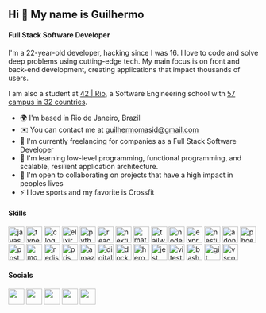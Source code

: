 ## Hi 👋 My name is Guilhermo

#### Full Stack Software Developer

I'm a 22-year-old developer, hacking since I was 16. I love to code and solve deep problems using cutting-edge tech. My main focus is on front and back-end development, creating applications that impact thousands of users.

I am also a student at [42 | Rio](https://42.rio/), a Software Engineering school with [57 campus in 32 countries](https://www.42network.org/42-schools/).

* 🌍  I'm based in Rio de Janeiro, Brazil
* ✉️  You can contact me at [guilhermomasid@gmail.com](mailto:guilhermomasid@gmail.com)
* 🚀  I'm currently freelancing for companies as a Full Stack Software Developer
* 🧠 I'm learning low-level programming, functional programming, and scalable, resilient application architecture.
* 🤝  I'm open to collaborating on projects that have a high impact in peoples lives
* ⚡  I love sports and my favorite is Crossfit

#### Skills

<div align="left">
  <img src="https://cdn.jsdelivr.net/gh/devicons/devicon/icons/javascript/javascript-plain.svg" height="32" alt="javascript logo"  />
  <img src="https://cdn.jsdelivr.net/gh/devicons/devicon/icons/typescript/typescript-plain.svg" height="32" alt="typescript logo"  />
  <img src="https://cdn.simpleicons.org/c/03599c" height="32" alt="c logo"  />
  <img src="https://cdn.jsdelivr.net/gh/devicons/devicon/icons/elixir/elixir-original.svg" height="32" alt="elixir logo"  />
  <img src="https://cdn.jsdelivr.net/gh/devicons/devicon/icons/python/python-original.svg" height="32" alt="python logo"  />
  <img src="https://cdn.jsdelivr.net/gh/devicons/devicon/icons/react/react-original.svg" height="32" alt="react logo"  />
  <img src="https://cdn.jsdelivr.net/gh/devicons/devicon/icons/nextjs/nextjs-original.svg" height="32" alt="nextjs logo"  />
  <img src="https://cdn.simpleicons.org/mui/007FFF" height="32" alt="materialui logo"  />
  <img src="https://cdn.simpleicons.org/tailwindcss/06B6D4" height="32" alt="tailwindcss logo"  />
  <img src="https://cdn.simpleicons.org/nodedotjs/339933" height="32" alt="nodejs logo"  />
  <img src="https://cdn.simpleicons.org/express/FFFFFF" height="32" alt="express logo"  />
  <img src="https://cdn.jsdelivr.net/gh/devicons/devicon/icons/nestjs/nestjs-original.svg" height="32" alt="nestjs logo"  />
  <img src="https://cdn.jsdelivr.net/gh/devicons/devicon/icons/adonisjs/adonisjs-original.svg" height="32" alt="adonisjs logo"  />
  <img src="https://cdn.jsdelivr.net/gh/devicons/devicon/icons/phoenix/phoenix-original.svg" height="32" alt="phoenix logo"  />
  <img src="https://cdn.simpleicons.org/postgresql/4169E1" height="32" alt="postgresql logo"  />
  <img src="https://cdn.simpleicons.org/mongodb/47A248" height="32" alt="mongodb logo"  />
  <img src="https://cdn.jsdelivr.net/gh/devicons/devicon/icons/redis/redis-original.svg" height="32" alt="redis logo"  />
  <img src="https://cdn.simpleicons.org/prisma/FFFFFF" height="32" alt="prisma logo"  />
  <img src="https://cdn.jsdelivr.net/gh/devicons/devicon/icons/amazonwebservices/amazonwebservices-plain-wordmark.svg" height="32" alt="amazonwebservices logo"  />
  <img src="https://cdn.jsdelivr.net/gh/devicons/devicon/icons/digitalocean/digitalocean-original.svg" height="32" alt="digitalocean logo"  />
  <img src="https://cdn.simpleicons.org/docker/2496ED" height="32" alt="docker logo"  />
  <img src="https://cdn.simpleicons.org/heroku/430098" height="32" alt="heroku logo"  />
  <img src="https://cdn.jsdelivr.net/gh/devicons/devicon/icons/jest/jest-plain.svg" height="32" alt="jest logo"  />
  <img src="https://cdn.jsdelivr.net/gh/devicons/devicon@latest/icons/vitest/vitest-original.svg" height="32" alt="vitest logo" />
  <img src="https://cdn.simpleicons.org/gnubash/FFFFFF" height="32" alt="bash logo"  />
  <img src="https://cdn.jsdelivr.net/gh/devicons/devicon/icons/git/git-original.svg" height="32" alt="git logo"  />
  <img src="https://cdn.jsdelivr.net/gh/devicons/devicon/icons/vscode/vscode-original.svg" height="32" alt="vscode logo"  />
</div>

#### Socials

<p align="left">
  <a href="https://discord.com/users/661437172699889684" target="_blank" rel="noreferrer"><img src="https://raw.githubusercontent.com/danielcranney/readme-generator/main/public/icons/socials/discord.svg" width="32" height="32" /></a>
  <a href="https://www.github.com/peguimasid" target="_blank" rel="noreferrer"><img src="https://raw.githubusercontent.com/danielcranney/readme-generator/main/public/icons/socials/github-dark.svg" width="32" height="32" /></a>
  <a href="https://www.linkedin.com/in/guilhermo-masid-494677b8" target="_blank" rel="noreferrer"><img src="https://raw.githubusercontent.com/danielcranney/readme-generator/main/public/icons/socials/linkedin.svg" width="32" height="32" /></a>
  <a href="https://www.stackoverflow.com/users/13367336/guilhermo-masid" target="_blank" rel="noreferrer"><img src="https://raw.githubusercontent.com/danielcranney/readme-generator/main/public/icons/socials/stackoverflow.svg" width="32" height="32" /></a> 
  <a href="https://www.youtube.com/@gmasid" target="_blank" rel="noreferrer"><img src="https://raw.githubusercontent.com/danielcranney/readme-generator/main/public/icons/socials/youtube.svg" width="32" height="32" /></a>
</p>

